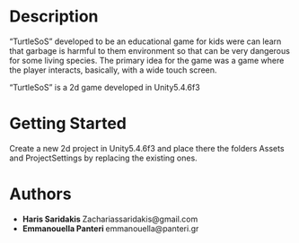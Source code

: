 <h1> Description </h1>

<p>
  “TurtleSoS”  developed to be an  educational  game  for  kids  were  can  learn  that  garbage  is
harmful  to  them  environment  so  that  can  be  very  dangerous  for  some  living  species.
The primary idea for the game was a game where the player interacts, basically, with a
wide touch screen.
  
   “TurtleSoS” is a 2d game developed in Unity5.4.6f3 
  
  
  
  </p>
  
 <h1> Getting Started </h1>
 
 <p>
 Create a new 2d project in Unity5.4.6f3 and place there the folders Assets and ProjectSettings by replacing the existing ones.
 </p>
 
  <h1> Authors </h1>
  
 
  <ul>
  <li>
 <b> Haris Saridakis </b> Zachariassaridakis@gmail.com
 </li>
  
  <li>
  <b> Emmanouella Panteri </b> emmanouella@panteri.gr
  </li>
  
  </ul>
  
